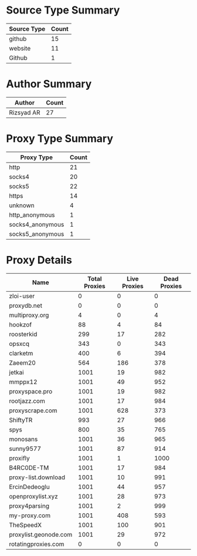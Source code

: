 # Source Type Summary

| Source Type | Count |
|-------------|-------|
| github | 15 |
| website | 11 |
| Github | 1 |


# Author Summary

| Author | Count |
|--------|-------|
| Rizsyad AR | 27 |


# Proxy Type Summary

| Proxy Type | Count |
|------------|-------|
| http | 21 |
| socks4 | 20 |
| socks5 | 22 |
| https | 14 |
| unknown | 4 |
| http_anonymous | 1 |
| socks4_anonymous | 1 |
| socks5_anonymous | 1 |


# Proxy Details

| Name | Total Proxies | Live Proxies | Dead Proxies |
|------|---------------|--------------|---------------|
| zloi-user | 0 | 0 | 0 |
| proxydb.net | 0 | 0 | 0 |
| multiproxy.org | 4 | 0 | 4 |
| hookzof | 88 | 4 | 84 |
| roosterkid | 299 | 17 | 282 |
| opsxcq | 343 | 0 | 343 |
| clarketm | 400 | 6 | 394 |
| Zaeem20 | 564 | 186 | 378 |
| jetkai | 1001 | 19 | 982 |
| mmppx12 | 1001 | 49 | 952 |
| proxyspace.pro | 1001 | 19 | 982 |
| rootjazz.com | 1001 | 17 | 984 |
| proxyscrape.com | 1001 | 628 | 373 |
| ShiftyTR | 993 | 27 | 966 |
| spys | 800 | 35 | 765 |
| monosans | 1001 | 36 | 965 |
| sunny9577 | 1001 | 87 | 914 |
| proxifly | 1001 | 1 | 1000 |
| B4RC0DE-TM | 1001 | 17 | 984 |
| proxy-list.download | 1001 | 10 | 991 |
| ErcinDedeoglu | 1001 | 44 | 957 |
| openproxylist.xyz | 1001 | 28 | 973 |
| proxy4parsing | 1001 | 2 | 999 |
| my-proxy.com | 1001 | 408 | 593 |
| TheSpeedX | 1001 | 100 | 901 |
| proxylist.geonode.com | 1001 | 29 | 972 |
| rotatingproxies.com | 0 | 0 | 0 |
